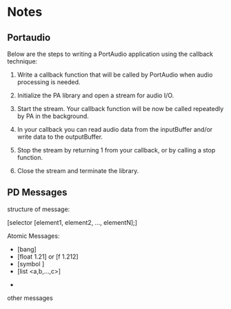 # Notes



## Portaudio

Below are the steps to writing a PortAudio application using the callback technique:

1. Write a callback function that will be called by PortAudio when audio processing is needed.

2. Initialize the PA library and open a stream for audio I/O.

3. Start the stream. Your callback function will be now be called repeatedly by PA in the background.

4. In your callback you can read audio data from the inputBuffer and/or write data to the outputBuffer.

5. Stop the stream by returning 1 from your callback, or by calling a stop function.

6. Close the stream and terminate the library.




## PD Messages


structure of message:

[selector [element1, element2, ..., elementN];]


Atomic Messages:

- [bang]
- [float 1.21] or [f 1.212]
- [symbol <word>]
- [list <a,b,...,c>]

+

other messages

